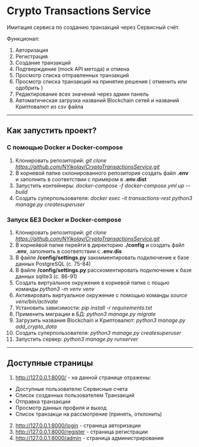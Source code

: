# Crypto Transactions Service
Имитация сервиса по созданию транзакций через Сервисный счёт.

Функционал:
1. Авторизация
2. Регистрация
3. Создание транзакций
4. Подтверждение (mock API метода) и отмена
5. Просмотр списка отправленных транзакций
6. Просмотр списка транзакций на принятие решения ( отменить или одобрить )
7. Редактирование всех значений через админ панель
8. Автоматическая загрузка названий Blockchain сетей и названий Криптовалют из csv файла

---

## Как запустить проект?
### С помощью Docker и Docker-compose
1. Клонировать репозиторий: _git clone https://github.com/NYikolay/CryptoTransactionsService.git_
2. В корневой папке склонированного репозитория создать файл **.env** и заполнить в соответствии с примером в **.env.dist**
3. Запустить контейнеры: _docker-compose -f docker-compose.yml up --build_
4. Создать суперпользователя: _docker exec -it transactions-rest python3 manage.py createsuperuser_

### Запуск БЕЗ Docker и Docker-compose
1. Клонировать репозиторий: _git clone https://github.com/NYikolay/CryptoTransactionsService.git_
2. В корнейвой папке перейти в директорию **./config** и создать файл **.env**, заполнить в соответствии с **.env.dis**
3. В файле **/config/settings.py** закомментировать подключение к базе данных PostgreSQL (c. 75-84)
4. В файле **/config/settings.py** расскоментировать подключение к базе данных sqlite3 (c. 86-91)
5. Создать виртуальное окружение в корневой папке с пощью команды _python3 -m venv venv_
6. Активировать виртуальное окружение с помощью команды _source venv/bin/activate_
7. Установить зависимости: _pip install -r requirements.txt_
8. Применить миграции в БД: _python3 manage.py migrate_
9. Загрузить названия Blockchain и Криптовалют: _python3 manage.py add_crypto_data_
10. Создать суперпользователя: _python3 manage.py createsuperuser_
11. Запустить сервер: _python3 manage.py runserver_

___

## Доступные страницы

1. http://127.0.0.1:8000/ - на данной странице отражены:
- Доступные пользователю Сервисные счета
- Список созданных пользователем Транзакций
- Отправка транзакции
- Просмотр данных профиля и выход
- Список транзакци на рассмотрение (принять, отклонить)
2. http://127.0.0.1:8000/login - страница авторизации
3. http://127.0.0.1:8000/register - страница регистрации
4. http://127.0.0.1:8000/admin - страница администрирования 
